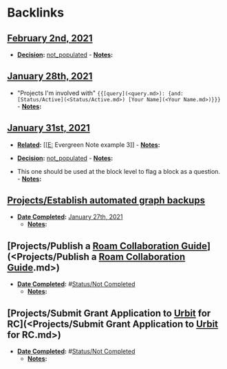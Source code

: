
# Backlinks
## [February 2nd, 2021](<February 2nd, 2021.md>)
- **[Decision](<Decision.md>):** [not_populated](<not_populated.md>)
            - **[Notes](<Notes.md>):**

## [January 28th, 2021](<January 28th, 2021.md>)
- "Projects I'm involved with" `{{[query](<query.md>): {and: [Status/Active](<Status/Active.md>) [Your Name](<Your Name.md>)}}}`
                - **[Notes](<Notes.md>):**

## [January 31st, 2021](<January 31st, 2021.md>)
- **[Related](<Related.md>):** [[[E:](<[[E:.md>) Evergreen Note example 3]]
            - **[Notes](<Notes.md>):**

- **[Decision](<Decision.md>):** [not_populated](<not_populated.md>)
            - **[Notes](<Notes.md>):**

- This one should be used at the block level to flag a block as a question. 
            - **[Notes](<Notes.md>):**

## [Projects/Establish automated graph backups](<Projects/Establish automated graph backups.md>)
- **[Date Completed](<Date Completed.md>):** [January 27th, 2021](<January 27th, 2021.md>)
    - **[Notes](<Notes.md>):**

## [Projects/Publish a [Roam Collaboration Guide](<Roam Collaboration Guide.md>)](<Projects/Publish a [Roam Collaboration Guide](<Roam Collaboration Guide.md>).md>)
- **[Date Completed](<Date Completed.md>):** #[Status/Not Completed](<Status/Not Completed.md>)
    - **[Notes](<Notes.md>):**

## [Projects/Submit Grant Application to [Urbit](<Urbit.md>) for RC](<Projects/Submit Grant Application to [Urbit](<Urbit.md>) for RC.md>)
- **[Date Completed](<Date Completed.md>):** #[Status/Not Completed](<Status/Not Completed.md>)
    - **[Notes](<Notes.md>):**


